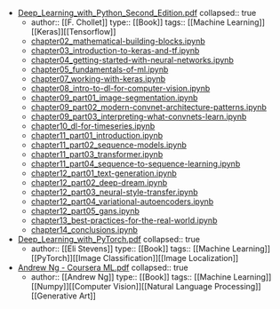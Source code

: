- [Deep_Learning_with_Python_Second_Edition.pdf](../assets/Deep_Learning_with_Python_Second_Editio_1672678878356_0.pdf)
  collapsed:: true
	- author:: [[F. Chollet]]
	  type:: [[Book]] 
	  tags:: [[Machine Learning]] [[Keras]][[Tensorflow]]
	- [chapter02_mathematical-building-blocks.ipynb](../assets/chapter02_mathematical-building-blocks_1675184477293_0.ipynb)
	- [chapter03_introduction-to-keras-and-tf.ipynb](../assets/chapter03_introduction-to-keras-and-tf_1675184488243_0.ipynb)
	- [chapter04_getting-started-with-neural-networks.ipynb](../assets/chapter04_getting-started-with-neural-networks_1675184493249_0.ipynb)
	- [chapter05_fundamentals-of-ml.ipynb](../assets/chapter05_fundamentals-of-ml_1675184508115_0.ipynb)
	- [chapter07_working-with-keras.ipynb](../assets/chapter07_working-with-keras_1675184522026_0.ipynb)
	- [chapter08_intro-to-dl-for-computer-vision.ipynb](../assets/chapter08_intro-to-dl-for-computer-vision_1675184532027_0.ipynb)
	- [chapter09_part01_image-segmentation.ipynb](../assets/chapter09_part01_image-segmentation_1675184539512_0.ipynb)
	- [chapter09_part02_modern-convnet-architecture-patterns.ipynb](../assets/chapter09_part02_modern-convnet-architecture-patterns_1675184546080_0.ipynb)
	- [chapter09_part03_interpreting-what-convnets-learn.ipynb](../assets/chapter09_part03_interpreting-what-convnets-learn_1675184550598_0.ipynb)
	- [chapter10_dl-for-timeseries.ipynb](../assets/chapter10_dl-for-timeseries_1675184554815_0.ipynb)
	- [chapter11_part01_introduction.ipynb](../assets/chapter11_part01_introduction_1675184559092_0.ipynb)
	- [chapter11_part02_sequence-models.ipynb](../assets/chapter11_part02_sequence-models_1675184563720_0.ipynb)
	- [chapter11_part03_transformer.ipynb](../assets/chapter11_part03_transformer_1675184579241_0.ipynb)
	- [chapter11_part04_sequence-to-sequence-learning.ipynb](../assets/chapter11_part04_sequence-to-sequence-learning_1675184585025_0.ipynb)
	- [chapter12_part01_text-generation.ipynb](../assets/chapter12_part01_text-generation_1675184590153_0.ipynb)
	- [chapter12_part02_deep-dream.ipynb](../assets/chapter12_part02_deep-dream_1675184595320_0.ipynb)
	- [chapter12_part03_neural-style-transfer.ipynb](../assets/chapter12_part03_neural-style-transfer_1675184600154_0.ipynb)
	- [chapter12_part04_variational-autoencoders.ipynb](../assets/chapter12_part04_variational-autoencoders_1675184604016_0.ipynb)
	- [chapter12_part05_gans.ipynb](../assets/chapter12_part05_gans_1675184608023_0.ipynb)
	- [chapter13_best-practices-for-the-real-world.ipynb](../assets/chapter13_best-practices-for-the-real-world_1675184613625_0.ipynb)
	- [chapter14_conclusions.ipynb](../assets/chapter14_conclusions_1675184617310_0.ipynb)
- [Deep_Learning_with_PyTorch.pdf](../assets/Deep_Learning_with_PyTorch_1672678894461_0.pdf)
  collapsed:: true
	- author:: [[Eli Stevens]]
	  type:: [[Book]]
	  tags:: [[Machine Learning]][[PyTorch]][[Image Classification]][[Image Localization]]
- [Andrew Ng - Coursera ML.pdf](../assets/Ng_MLY01_08_1672678909696_0.pdf)
  collapsed:: true
	- author:: [[Andrew Ng]]
	  type:: [[Book]]
	  tags:: [[Machine Learning]][[Numpy]][[Computer Vision]][[Natural Language Processing]][[Generative Art]]